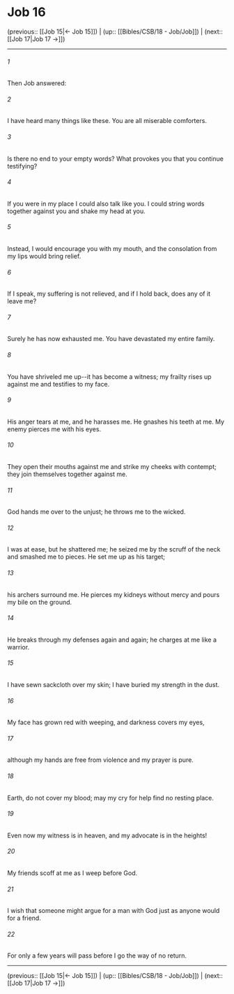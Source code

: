 # Job 16

(previous:: [[Job 15|← Job 15]]) | (up:: [[Bibles/CSB/18 - Job/Job]]) | (next:: [[Job 17|Job 17 →]])

***


###### 1 
Then Job answered: 

###### 2 
I have heard many things like these. You are all miserable comforters. 

###### 3 
Is there no end to your empty words? What provokes you that you continue testifying? 

###### 4 
If you were in my place I could also talk like you. I could string words together against you and shake my head at you. 

###### 5 
Instead, I would encourage you with my mouth, and the consolation from my lips would bring relief. 

###### 6 
If I speak, my suffering is not relieved, and if I hold back, does any of it leave me? 

###### 7 
Surely he has now exhausted me. You have devastated my entire family. 

###### 8 
You have shriveled me up--it has become a witness; my frailty rises up against me and testifies to my face. 

###### 9 
His anger tears at me, and he harasses me. He gnashes his teeth at me. My enemy pierces me with his eyes. 

###### 10 
They open their mouths against me and strike my cheeks with contempt; they join themselves together against me. 

###### 11 
God hands me over to the unjust; he throws me to the wicked. 

###### 12 
I was at ease, but he shattered me; he seized me by the scruff of the neck and smashed me to pieces. He set me up as his target; 

###### 13 
his archers surround me. He pierces my kidneys without mercy and pours my bile on the ground. 

###### 14 
He breaks through my defenses again and again; he charges at me like a warrior. 

###### 15 
I have sewn sackcloth over my skin; I have buried my strength in the dust. 

###### 16 
My face has grown red with weeping, and darkness covers my eyes, 

###### 17 
although my hands are free from violence and my prayer is pure. 

###### 18 
Earth, do not cover my blood; may my cry for help find no resting place. 

###### 19 
Even now my witness is in heaven, and my advocate is in the heights! 

###### 20 
My friends scoff at me as I weep before God. 

###### 21 
I wish that someone might argue for a man with God just as anyone would for a friend. 

###### 22 
For only a few years will pass before I go the way of no return.

***

(previous:: [[Job 15|← Job 15]]) | (up:: [[Bibles/CSB/18 - Job/Job]]) | (next:: [[Job 17|Job 17 →]])
